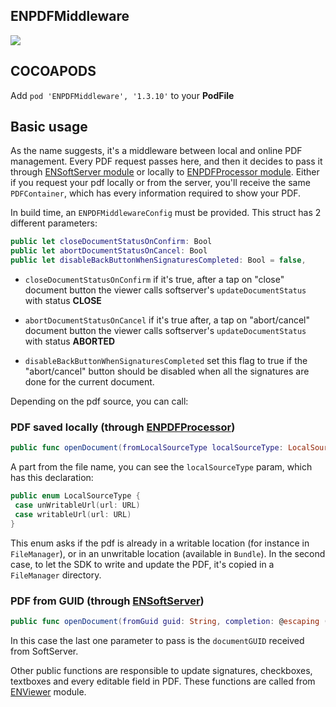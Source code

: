 ## ENPDFMiddleware

![](https://badgen.net/badge/stable/1.3.10/blue)

## COCOAPODS

Add `pod 'ENPDFMiddleware', '1.3.10'` to your **PodFile**

## Basic usage

As the name suggests, it's a middleware between local and online PDF management. Every PDF request passes here, and then it decides to pass it through [ENSoftServer module](ENSoftServer/README.md) or locally to [ENPDFProcessor module](ENPDFProcessor/README.md). Either if you request your pdf locally or from the server, you'll receive the same `PDFContainer`, which has every information required to show your PDF.

In build time, an `ENPDFMiddlewareConfig` must be provided.
This struct has 2 different parameters:

```swift
public let closeDocumentStatusOnConfirm: Bool
public let abortDocumentStatusOnCancel: Bool
public let disableBackButtonWhenSignaturesCompleted: Bool = false,
```

* `closeDocumentStatusOnConfirm` if it's true, after a tap on "close" document button the viewer calls softserver's `updateDocumentStatus` with status **CLOSE**

* `abortDocumentStatusOnCancel` if it's true after, a tap on "abort/cancel" document button the viewer calls softserver's  `updateDocumentStatus` with status **ABORTED**

* `disableBackButtonWhenSignaturesCompleted` set this flag to true if the "abort/cancel" button should be disabled when all the signatures are done for the current document.

Depending on the pdf source, you can call:

### PDF saved locally (through [ENPDFProcessor](ENPDFProcessor/README.md))

```swift
public func openDocument(fromLocalSourceType localSourceType: LocalSourceType, fileName: String, completion: @escaping (ENResponse<PDFContainer>) -> Void) {
```

A part from the file name, you can see the `localSourceType` param, which has this declaration:

```swift
public enum LocalSourceType {
 case unWritableUrl(url: URL)
 case writableUrl(url: URL)
}
```

This enum asks if the pdf is already in a writable location (for instance in `FileManager`), or in an unwritable location (available in `Bundle`). In the second case, to let the SDK to write and update the PDF, it's copied in a `FileManager` directory.

### PDF from GUID (through [ENSoftServer](ENSoftServer/README.md))

```swift
public func openDocument(fromGuid guid: String, completion: @escaping (ENResponse<PDFContainer>) -> Void) {
```

In this case the last one parameter to pass is the `documentGUID` received from SoftServer.

Other public functions are responsible to update signatures, checkboxes, textboxes and every editable field in PDF. These functions are called from [ENViewer](ENViewer/README.md) module.
